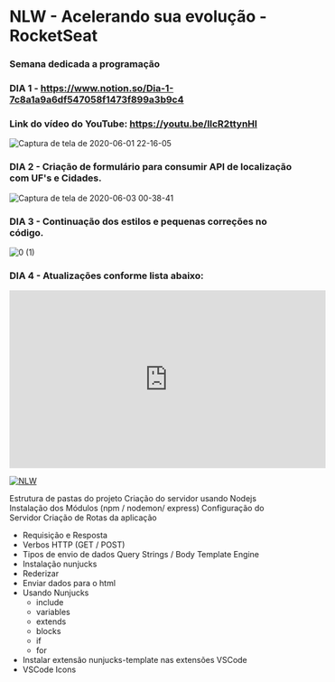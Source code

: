 # NLW - Acelerando sua evolução - RocketSeat
### Semana dedicada a programação ###
 
### DIA 1 - https://www.notion.so/Dia-1-7c8a1a9a6df547058f1473f899a3b9c4 ###

### Link do vídeo do YouTube: https://youtu.be/IlcR2ttynHI ###

![Captura de tela de 2020-06-01 22-16-05](https://user-images.githubusercontent.com/54520187/83705683-fd130080-a5eb-11ea-8fc1-c417cc9d9f1f.png)

### DIA 2 - Criação de formulário para consumir API de localização com UF's e Cidades.

![Captura de tela de 2020-06-03 00-38-41](https://user-images.githubusercontent.com/54520187/83705886-7dd1fc80-a5ec-11ea-88f5-84a4bd2104c1.png)

### DIA 3 - Continuação dos estilos e pequenas correções no código. 
![0 (1)](https://user-images.githubusercontent.com/54520187/83705509-8bd34d80-a5eb-11ea-84e2-bdc562d32122.jpeg)

### DIA 4 - Atualizações conforme lista abaixo:

<iframe width="560" height="315" src="https://www.youtube.com/embed/b5-R0T5jkc8" frameborder="0" allowfullscreen></iframe>

[![NLW](https://img.youtube.com/vi/https://www.youtube.com/embed/b5-R0T5jkc8.jpg)](https://www.youtube.com/embed/b5-R0T5jkc8)

Estrutura de pastas do projeto
Criação do servidor usando Nodejs
Instalação dos Módulos (npm / nodemon/ express)
Configuração do Servidor
Criação de Rotas da aplicação 
 - Requisição e Resposta
 - Verbos HTTP (GET / POST)
 - Tipos de envio de dados
        Query Strings / Body
Template Engine 
 - Instalação nunjucks
 - Rederizar
 - Enviar dados para o html
 - Usando Nunjucks
    * include
    * variables
    * extends
    * blocks
    * if
    * for
 - Instalar extensão nunjucks-template nas extensões VSCode
 - VSCode Icons
